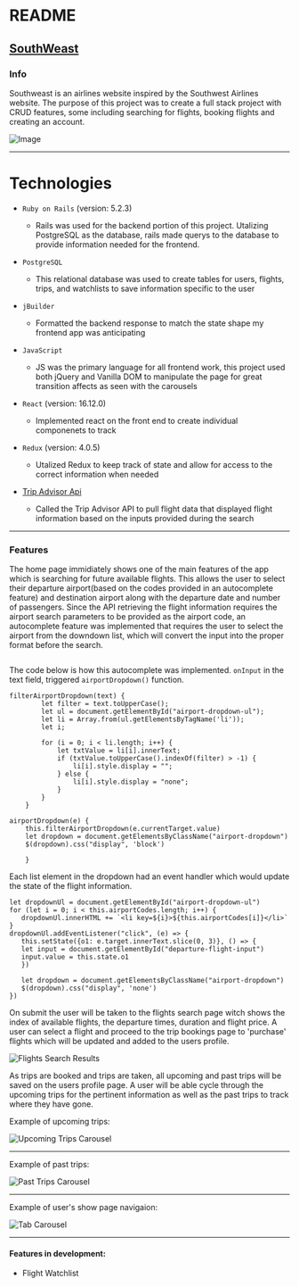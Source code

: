 # README

## [SouthWeast](https://southweast.herokuapp.com/)

###  Info

Southweast is an airlines website inspired by the Southwest Airlines website. The purpose of this project was to create a full stack project with CRUD features, some including searching for flights, booking flights and creating an account.

![Image](https://github.com/mkochalko/southweast/blob/master/app/assets/images/home_page.png "Booking Search")

------------

# Technologies 

* `Ruby on Rails` (version: 5.2.3)
	* Rails was used for the backend portion of this project. Utalizing PostgreSQL as the database, rails made querys to 		the database to provide information needed for the frontend. 

* `PostgreSQL` 
	* This relational database was used to create tables for users, flights, trips, and watchlists to save information 		specific to the user

* `jBuilder`
	* Formatted the backend response to match the state shape my frontend app was anticipating

* `JavaScript` 
	* JS was the primary language for all frontend work, this project used both jQuery and Vanilla DOM to manipulate the 		page for great transition affects as seen with the carousels

* `React` (version: 16.12.0)
	* Implemented react on the front end to create individual componenets to track  

* `Redux` (version: 4.0.5)
	* Utalized Redux to keep track of state and allow for access to the correct information when needed

* [Trip Advisor Api](https://rapidapi.com/apidojo/api/tripadvisor1/endpoints)
	* Called the Trip Advisor API to pull flight data that displayed flight information based on the inputs provided 		during the search


------------


### Features

The home page immidiately shows one of the main features of the app which is searching for future available flights. This allows the user to select their departure airport(based on the codes provided in an autocomplete feature) and destination airport along with the departure date and number of passengers. Since the API retrieving the flight information requires the airport search parameters to be provided as the airport code, an autocomplete feature was implemented that requires the user to select the airport from the downdown list, which will convert the input into the proper format before the search. 

![]()

The code below is how this autocomplete was implemented. `onInput` in the text field, triggered `airportDropdown()` function. 

```
filterAirportDropdown(text) {
        let filter = text.toUpperCase();
        let ul = document.getElementById("airport-dropdown-ul");
        let li = Array.from(ul.getElementsByTagName('li'));
        let i;

        for (i = 0; i < li.length; i++) {
            let txtValue = li[i].innerText;
            if (txtValue.toUpperCase().indexOf(filter) > -1) {
                li[i].style.display = "";
            } else {
                li[i].style.display = "none";
            }
        }
    }
    
airportDropdown(e) {
	this.filterAirportDropdown(e.currentTarget.value)
	let dropdown = document.getElementsByClassName("airport-dropdown")
	$(dropdown).css("display", 'block')

    }
 ```
 Each list element in the dropdown had an event handler which would update the state of the flight information.
 
 ```
let dropdownUl = document.getElementById("airport-dropdown-ul")
for (let i = 0; i < this.airportCodes.length; i++) {
	dropdownUl.innerHTML += `<li key=${i}>${this.airportCodes[i]}</li>`
}
dropdownUl.addEventListener("click", (e) => {
    this.setState({o1: e.target.innerText.slice(0, 3)}, () => {
	let input = document.getElementById("departure-flight-input")
	input.value = this.state.o1
    })

    let dropdown = document.getElementsByClassName("airport-dropdown")
    $(dropdown).css("display", 'none')
})
```

On submit the user will be taken to the flights search page witch shows the index of available flights, the departure times, duration and flight price. A user can select a flight and proceed to the trip bookings page to 'purchase' flights which will be updated and added to the users profile. 

![](https://github.com/mkochalko/southweast/blob/master/app/assets/images/flight_search.png "Flights Search Results")

As trips are booked and trips are taken, all upcoming and past trips will be saved on the users profile page. A user will be able cycle through the upcoming trips for the pertinent information as well as the past trips to track where they have gone.

Example of upcoming trips:

![](https://github.com/mkochalko/southweast/blob/master/app/assets/images/upcoming_trip_carousel.gif "Upcoming Trips Carousel")

------------


Example of past trips:

![](https://github.com/mkochalko/southweast/blob/master/app/assets/images/past_trip_carousel.gif "Past Trips Carousel")

------------


Example of user's show page navigaion:

![](https://github.com/mkochalko/southweast/blob/master/app/assets/images/trip_tab_carousel.gif "Tab Carousel")



------------

	
#### Features in development: 
* Flight Watchlist
  

